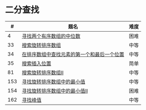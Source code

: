 # 二分查找

| # | 题名 | 难度 |
|---| -------- | ---------- |
|4| [寻找两个有序数组的中位数](../4.寻找两个有序数组的中位数.md) |困难|
|33| [搜索旋转排序数组](../33.搜索旋转排序数组.md) |中等|
|34| [在排序数组中查找元素的第一个和最后一个位置](../34.在排序数组中查找元素的第一个和最后一个位置.md) |中等|
|35| [搜索插入位置](../35.搜索插入位置.md) |简单|
|81| [搜索旋转排序数组II](../81.搜索旋转排序数组II.md) |中等|
|153| [寻找旋转排序数组中的最小值](../153.寻找旋转排序数组中的最小值.md) |中等|
|154| [寻找旋转排序数组中的最小值II](../154.寻找旋转排序数组中的最小值II.md) |困难|
|162| [寻找峰值](../162.寻找峰值.md) |中等|